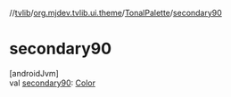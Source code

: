 //[tvlib](../../../index.md)/[org.mjdev.tvlib.ui.theme](../index.md)/[TonalPalette](index.md)/[secondary90](secondary90.md)

# secondary90

[androidJvm]\
val [secondary90](secondary90.md): [Color](https://developer.android.com/reference/kotlin/androidx/compose/ui/graphics/Color.html)
